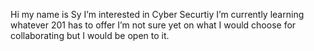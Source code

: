 Hi my name is Sy 
I’m interested in Cyber Securtiy 
I’m currently learning whatever 201 has to offer
I’m not sure yet on what I would choose for collaborating but I would be open to it. 


<!---
d3vastat/d3vastat is a ✨ special ✨ repository because its `README.md` (this file) appears on your GitHub profile.
You can click the Preview link to take a look at your changes.
